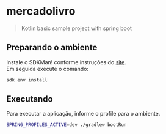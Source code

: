 # mercadolivro

> Kotlin basic sample project with spring boot

## Preparando o ambiente
Instale o SDKMan! conforme instruções do [site][1].\
Em seguida execute o comando:
``` bash
sdk env install
```


## Executando
Para executar a aplicação, informe o profile para o ambiente.
``` bash
SPRING_PROFILES_ACTIVE=dev ./gradlew bootRun
```

[1]: https://sdkman.io/install
